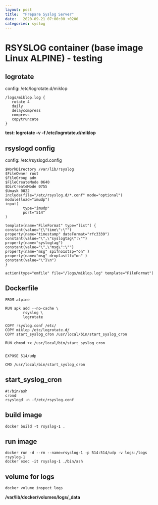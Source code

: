 ```yaml
---
layout: post
title:  "Prepare Syslog Server"
date:   2020-09-21 07:00:00 +0200
categories: syslog
---
```

# RSYSLOG container (base image Linux ALPINE) - testing

## logrotate

config: /etc/logrotate.d/miklop

   ```
   /logs/miklop.log {
      rotate 4
      daily
      delaycompress
      compress
      copytruncate
   }
   ```
**test: logrotate -v -f /etc/logrotate.d/miklop**

## rsyslogd config

config: /etc/rsyslogd.config

```
$WorkDirectory /var/lib/rsyslog
$FileOwner root
$FileGroup adm
$FileCreateMode 0640
$DirCreateMode 0755
$Umask 0022
include(file="/etc/rsyslog.d/*.conf" mode="optional")
module(load="imudp")
input(
        type="imudp"
        port="514"
)

template(name="FileFormat" type="list") {
constant(value="{\"time\":\"")
property(name="timestamp" dateFormat="rfc3339")
constant(value="\",\"syslogtag\":\"")
property(name="syslogtag")
constant(value="\",\"msg\":\"")
property(name="msg" spifno1stsp="on" )
property(name="msg" droplastlf="on" )
constant(value="\"}\n")
}

action(type="omfile" file="/logs/miklop.log" template="FileFormat")
```
## Dockerfile
```
FROM alpine

RUN apk add --no-cache \
        rsyslog \
        logrotate

COPY rsyslog.conf /etc/
COPY miklop /etc/logrotate.d/
COPY start_syslog_cron /usr/local/bin/start_syslog_cron

RUN chmod +x /usr/local/bin/start_syslog_cron


EXPOSE 514/udp

CMD /usr/local/bin/start_syslog_cron

```
## start_syslog_cron
```
#!/bin/ash
crond
rsyslogd -n -f/etc/rsyslog.conf

```

## build image
```
docker build -t rsyslog-1 .
```
## run image
```
docker run -d --rm --name=rsyslog-1 -p 514:514/udp -v logs:/logs rsyslog-1
docker exec -it rsyslog-1 ./bin/ash

```
## volume for logs
```
docker volume inspect logs
```
**/var/lib/docker/volumes/logs/_data**

